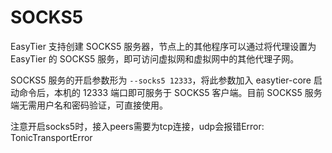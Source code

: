 # SOCKS5

EasyTier 支持创建 SOCKS5 服务器，节点上的其他程序可以通过将代理设置为 EasyTier 的 SOCKS5 服务，即可访问虚拟网和虚拟网中的其他代理子网。

SOCKS5 服务的开启参数形为 `--socks5 12333`，将此参数加入 easytier-core 启动命令后，本机的 12333 端口即可服务于 SOCKS5 客户端。目前 SOCKS5 服务端无需用户名和密码验证，可直接使用。

注意开启socks5时，接入peers需要为tcp连接，udp会报错Error: TonicTransportError
